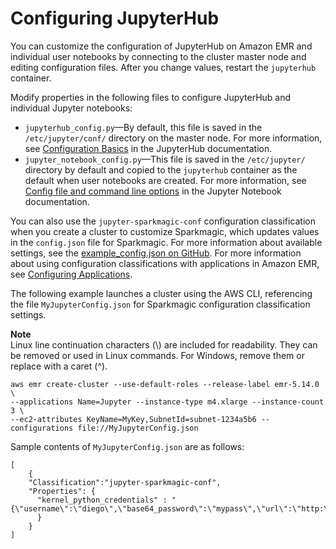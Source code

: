 # Configuring JupyterHub<a name="emr-jupyterhub-configure"></a>

You can customize the configuration of JupyterHub on Amazon EMR and individual user notebooks by connecting to the cluster master node and editing configuration files\. After you change values, restart the `jupyterhub` container\.

Modify properties in the following files to configure JupyterHub and individual Jupyter notebooks:
+ `jupyterhub_config.py`—By default, this file is saved in the `/etc/jupyter/conf/` directory on the master node\. For more information, see [Configuration Basics](http://jupyterhub.readthedocs.io/en/latest/getting-started/config-basics.html) in the JupyterHub documentation\.
+ `jupyter_notebook_config.py`—This file is saved in the `/etc/jupyter/` directory by default and copied to the `jupyterhub` container as the default when user notebooks are created\. For more information, see [Config file and command line options](http://jupyter-notebook.readthedocs.io/en/stable/config.html) in the Jupyter Notebook documentation\.

You can also use the `jupyter-sparkmagic-conf` configuration classification when you create a cluster to customize Sparkmagic, which updates values in the `config.json` file for Sparkmagic\. For more information about available settings, see the [example\_config\.json on GitHub](https://github.com/jupyter-incubator/sparkmagic/blob/master/sparkmagic/example_config.json)\. For more information about using configuration classifications with applications in Amazon EMR, see [Configuring Applications](emr-configure-apps.md)\.

The following example launches a cluster using the AWS CLI, referencing the file `MyJupyterConfig.json` for Sparkmagic configuration classification settings\.

**Note**  
Linux line continuation characters \(\\\) are included for readability\. They can be removed or used in Linux commands\. For Windows, remove them or replace with a caret \(^\)\.

```
aws emr create-cluster --use-default-roles --release-label emr-5.14.0 \
--applications Name=Jupyter --instance-type m4.xlarge --instance-count 3 \
--ec2-attributes KeyName=MyKey,SubnetId=subnet-1234a5b6 --configurations file://MyJupyterConfig.json
```

Sample contents of `MyJupyterConfig.json` are as follows:

```
[
    {
    "Classification":"jupyter-sparkmagic-conf",
    "Properties": {
      "kernel_python_credentials" : "{\"username\":\"diego\",\"base64_password\":\"mypass\",\"url\":\"http:\/\/localhost:8998\",\"auth\":\"None\"}"
      }
    }
]
```